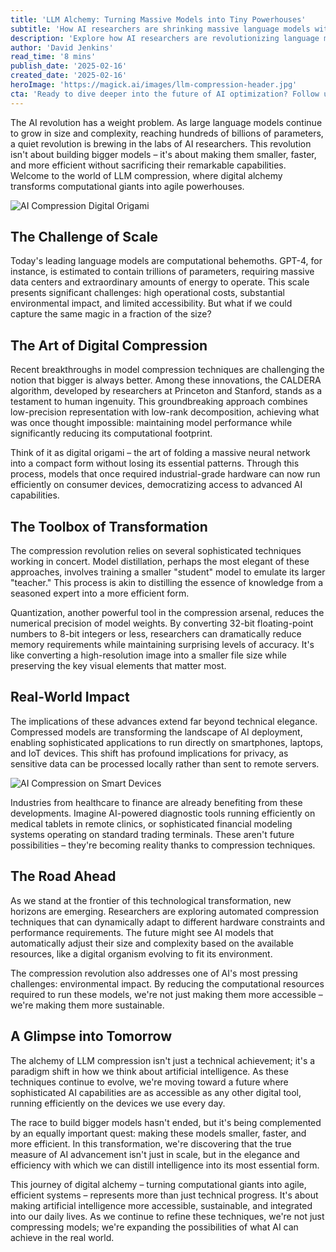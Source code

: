 ```yaml
---
title: 'LLM Alchemy: Turning Massive Models into Tiny Powerhouses'
subtitle: 'How AI researchers are shrinking massive language models without sacrificing performance'
description: 'Explore how AI researchers are revolutionizing language models through innovative compression techniques, making them smaller and more efficient while maintaining their powerful capabilities. Learn about breakthrough methods like the CALDERA algorithm and model distillation that are transforming how AI is deployed in the real world.'
author: 'David Jenkins'
read_time: '8 mins'
publish_date: '2025-02-16'
created_date: '2025-02-16'
heroImage: 'https://magick.ai/images/llm-compression-header.jpg'
cta: 'Ready to dive deeper into the future of AI optimization? Follow us on LinkedIn for regular updates on groundbreaking developments in AI compression and efficiency innovations.'
---
```


The AI revolution has a weight problem. As large language models continue to grow in size and complexity, reaching hundreds of billions of parameters, a quiet revolution is brewing in the labs of AI researchers. This revolution isn't about building bigger models – it's about making them smaller, faster, and more efficient without sacrificing their remarkable capabilities. Welcome to the world of LLM compression, where digital alchemy transforms computational giants into agile powerhouses.

![AI Compression Digital Origami](https://i.magick.ai/PIXE/1739706105400_magick_img.webp)

## The Challenge of Scale

Today's leading language models are computational behemoths. GPT-4, for instance, is estimated to contain trillions of parameters, requiring massive data centers and extraordinary amounts of energy to operate. This scale presents significant challenges: high operational costs, substantial environmental impact, and limited accessibility. But what if we could capture the same magic in a fraction of the size?

## The Art of Digital Compression

Recent breakthroughs in model compression techniques are challenging the notion that bigger is always better. Among these innovations, the CALDERA algorithm, developed by researchers at Princeton and Stanford, stands as a testament to human ingenuity. This groundbreaking approach combines low-precision representation with low-rank decomposition, achieving what was once thought impossible: maintaining model performance while significantly reducing its computational footprint.

Think of it as digital origami – the art of folding a massive neural network into a compact form without losing its essential patterns. Through this process, models that once required industrial-grade hardware can now run efficiently on consumer devices, democratizing access to advanced AI capabilities.

## The Toolbox of Transformation

The compression revolution relies on several sophisticated techniques working in concert. Model distillation, perhaps the most elegant of these approaches, involves training a smaller "student" model to emulate its larger "teacher." This process is akin to distilling the essence of knowledge from a seasoned expert into a more efficient form.

Quantization, another powerful tool in the compression arsenal, reduces the numerical precision of model weights. By converting 32-bit floating-point numbers to 8-bit integers or less, researchers can dramatically reduce memory requirements while maintaining surprising levels of accuracy. It's like converting a high-resolution image into a smaller file size while preserving the key visual elements that matter most.

## Real-World Impact

The implications of these advances extend far beyond technical elegance. Compressed models are transforming the landscape of AI deployment, enabling sophisticated applications to run directly on smartphones, laptops, and IoT devices. This shift has profound implications for privacy, as sensitive data can be processed locally rather than sent to remote servers.

![AI Compression on Smart Devices](https://i.magick.ai/PIXE/1739706105403_magick_img.webp)

Industries from healthcare to finance are already benefiting from these developments. Imagine AI-powered diagnostic tools running efficiently on medical tablets in remote clinics, or sophisticated financial modeling systems operating on standard trading terminals. These aren't future possibilities – they're becoming reality thanks to compression techniques.

## The Road Ahead

As we stand at the frontier of this technological transformation, new horizons are emerging. Researchers are exploring automated compression techniques that can dynamically adapt to different hardware constraints and performance requirements. The future might see AI models that automatically adjust their size and complexity based on the available resources, like a digital organism evolving to fit its environment.

The compression revolution also addresses one of AI's most pressing challenges: environmental impact. By reducing the computational resources required to run these models, we're not just making them more accessible – we're making them more sustainable.

## A Glimpse into Tomorrow

The alchemy of LLM compression isn't just a technical achievement; it's a paradigm shift in how we think about artificial intelligence. As these techniques continue to evolve, we're moving toward a future where sophisticated AI capabilities are as accessible as any other digital tool, running efficiently on the devices we use every day.

The race to build bigger models hasn't ended, but it's being complemented by an equally important quest: making these models smaller, faster, and more efficient. In this transformation, we're discovering that the true measure of AI advancement isn't just in scale, but in the elegance and efficiency with which we can distill intelligence into its most essential form.

This journey of digital alchemy – turning computational giants into agile, efficient systems – represents more than just technical progress. It's about making artificial intelligence more accessible, sustainable, and integrated into our daily lives. As we continue to refine these techniques, we're not just compressing models; we're expanding the possibilities of what AI can achieve in the real world.